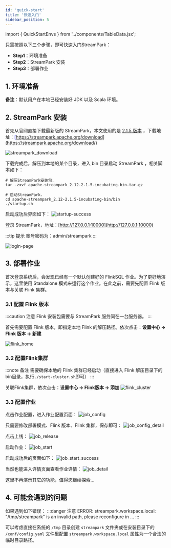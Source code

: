 ```yaml
---
id: 'quick-start'
title: '快速入门'
sidebar_position: 5
---
```


import { QuickStartEnvs } from '../components/TableData.jsx';

只需按照以下三个步骤，即可快速入门StreamPark：
- **Step1**：环境准备
- **Step2**：StreamPark 安装
- **Step3**：部署作业

## 1. 环境准备

<QuickStartEnvs></QuickStartEnvs>

**备注**：默认用户在本地已经安装好 JDK 以及 Scala 环境。

## 2. StreamPark 安装
首先从官网直接下载最新版的 StreamPark，本文使用的是 <u><font color='blue'>[2.1.5 版本](https://www.apache.org/dyn/closer.lua/incubator/streampark/2.1.5/apache-streampark_2.12-2.1.5-incubating-bin.tar.gz?action=download)</font></u> ，下载地址：<u><font color='blue'>[https://streampark.apache.org/download](https://streampark.apache.org/download/)</font></u>

![streampark_download](/doc/image/quick-start/streampark_download.png)

下载完成后，解压到本地的某个目录，进入 bin 目录启动 StreamPark ，相关脚本如下：
```shell
# 解压StreamPark安装包.
tar -zxvf apache-streampark_2.12-2.1.5-incubating-bin.tar.gz

# 启动StreamPark.
cd apache-streampark_2.12-2.1.5-incubating-bin/bin
./startup.sh
```
启动成功后界面如下：
![startup-success](/doc/image/quick-start/startup_success.png)

登录 StreamPark，地址：[http://127.0.0.1:10000](http://127.0.0.1:10000)

:::tip 提示
账号密码为：admin/streampark
:::

![login-page](/doc/image/quick-start/login_page.png)

## 3. 部署作业
首次登录系统后，会发现已经有一个默认创建好的 FlinkSQL 作业。为了更好地演示，这里使用 Standalone 模式来运行这个作业。在此之前，需要先配置 Flink 版本与关联 Flink 集群。

### 3.1 配置 Flink 版本
:::caution 注意
Flink 安装包需要与 StreamPark 服务同在一台服务器。
:::

首先需要配置 Flink 版本，即指定本地 Flink 的解压路径。依次点击：**设置中心 → Flink 版本 → 新建**

![flink_home](/doc/image/quick-start/flink_home.png)

### 3.2 配置Flink集群
:::note 备注
需要确保本地的 Flink 集群已经启动（直接进入 Flink 解压目录下的bin目录，执行`./start-cluster.sh`即可）
:::

关联Flink集群，依次点击：**设置中心 → Flink版本 → 添加**
![flink_cluster](/doc/image/quick-start/flink_cluster.png)

### 3.3 配置作业
点击作业配置，进入作业配置页面：
![job_config](/doc/image/quick-start/job_config.png)

只需要修改部署模式、Flink 版本、Flink 集群，保存即可：
![job_config_detail](/doc/image/quick-start/job_config_detail.png)

点击上线：
![job_release](/doc/image/quick-start/job_release.png)

启动作业：
![job_start](/doc/image/quick-start/job_start.png)

启动成功后的页面如下：
![job_start_success](/doc/image/quick-start/job_start_success.png)

当然也能进入详情页面查看作业详情：
![job_detail](/doc/image/quick-start/job_detail.png)

这里不再演示其它的功能，值得您继续探索...

## 4. 可能会遇到的问题
如果遇到如下错误：
:::danger 注意
ERROR: streampark.workspace.local: "/tmp/streampark" is an invalid path, please reconfigure in  ...
:::

可以考虑直接在系统的 `/tmp` 目录创建 `streampark` 文件夹或在安装目录下的 `/conf/config.yaml` 文件里配置 `streampark.workspace.local` 属性为一个合法的临时目录路径。



